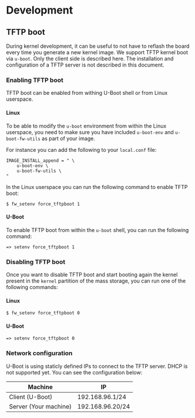 # Development

## TFTP boot

During kernel development, it can be useful to not have to reflash the board
every time you generate a new kernel image. We support TFTP kernel boot via
`u-boot`.
Only the client side is described here. The installation and configuration
of a TFTP server is not described in this document.

### Enabling TFTP boot

TFTP boot can be enabled from withing U-Boot shell or from Linux userspace.

#### Linux

To be able to modify the `u-boot` environment from within the Linux userspace,
you need to make sure you have included `u-boot-env` and `u-boot-fw-utils` as
part of your image.

For instance you can add the following to your `local.conf` file:

	IMAGE_INSTALL_append = " \
		u-boot-env \
		u-boot-fw-utils \
	"

In the Linux userspace you can run the following command to enable TFTP boot:

	$ fw_setenv force_tftpboot 1

#### U-Boot

To enable TFTP boot from within the `u-boot` shell, you can run the following
command:

	=> setenv force_tftpboot 1

### Disabling TFTP boot

Once you want to disable TFTP boot and start booting again the kernel present
in the `kernel` partition of the mass storage, you can run one of the following
commands:

#### Linux

	$ fw_setenv force_tftpboot 0

#### U-Boot

	=> setenv force_tftpboot 0

### Network configuration

U-Boot is using staticly defined IPs to connect to the TFTP server. DHCP is
not supported yet. You can see the configuration below:

|  Machine              |  IP              |
|-----------------------|------------------|
| Client (U-Boot)       | 192.168.96.1/24  |
| Server (Your machine) | 192.168.96.20/24 |
